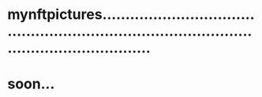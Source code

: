 # mynftpictures.....................................................................................................................
# soon...
